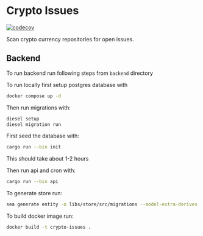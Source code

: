 # Crypto Issues

[![codecov](https://codecov.io/gh/0xMimir/crypto-issues/graph/badge.svg?token=FZbBRHxsZ9)](https://codecov.io/gh/0xMimir/crypto-issues)

Scan crypto currency repositories for open issues.

## Backend

To run backend run following steps from `backend` directory

To run locally first setup postgres database with
```sh
docker compose up -d
```

Then run migrations with:
```sh
diesel setup
diesel migration run
```

First seed the database with:
```sh
cargo run --bin init
```

This should take about 1-2 hours

Then run api and cron with:
```sh
cargo run --bin api
```

To generate store run: 
```sh
sea generate entity -o libs/store/src/migrations --model-extra-derives Serialize,Deserialize --model-extra-attributes 'serde(rename_all = "camelCase")'
```

To build docker image run:
```sh
docker build -t crypto-issues .
```